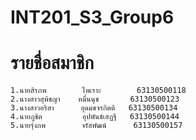# INT201_S3_Group6

# รายชื่อสมาชิก
```
1.นายสิรภพ        ไพเราะ        63130500118 
2.นางสาวสุพิชญา    หมื่นนุช       63130500123
3.นางสาวอริสา      อุดมขจรกิตติ   63130500134
4.นายภูชิต         อุปพันธ์เสฏฐี   63130500144
5.นายรุ่งภพ        จรัสพัฒน์      63130500157
```
